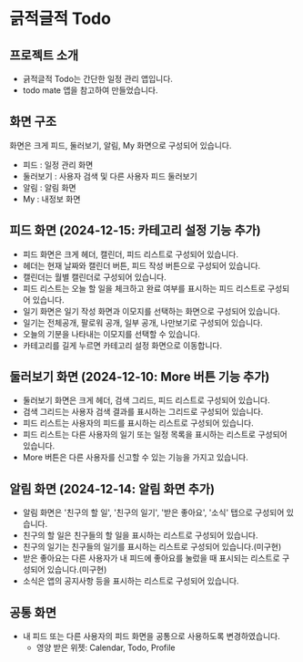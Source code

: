 # 긁적글적 Todo

## 프로젝트 소개

- 긁적글적 Todo는 간단한 일정 관리 앱입니다.
- todo mate 앱을 참고하여 만들었습니다.

## 화면 구조

화면은 크게 피드, 둘러보기, 알림, My 화면으로 구성되어 있습니다.

- 피드 : 일정 관리 화면
- 둘러보기 : 사용자 검색 및 다른 사용자 피드 둘러보기
- 알림 : 알림 화면
- My : 내정보 화면

## 피드 화면 (2024-12-15: 카테고리 설정 기능 추가)

- 피드 화면은 크게 헤더, 캘린더, 피드 리스트로 구성되어 있습니다.
- 헤더는 현재 날짜와 캘린더 버튼, 피드 작성 버튼으로 구성되어 있습니다.
- 캘린더는 월별 캘린더로 구성되어 있습니다.
- 피드 리스트는 오늘 할 일을 체크하고 완료 여부를 표시하는 피드 리스트로 구성되어 있습니다.
- 일기 화면은 일기 작성 화면과 이모지를 선택하는 화면으로 구성되어 있습니다.
- 일기는 전체공개, 팔로워 공개, 일부 공개, 나만보기로 구성되어 있습니다.
- 오늘의 기분을 나타내는 이모지를 선택할 수 있습니다.
- 카테고리를 길게 누르면 카테고리 설정 화면으로 이동합니다.

## 둘러보기 화면 (2024-12-10: More 버튼 기능 추가)

- 둘러보기 화면은 크게 헤더, 검색 그리드, 피드 리스트로 구성되어 있습니다.
- 검색 그리드는 사용자 검색 결과를 표시하는 그리드로 구성되어 있습니다.
- 피드 리스트는 사용자의 피드를 표시하는 리스트로 구성되어 있습니다.
- 피드 리스트는 다른 사용자의 일기 또는 일정 목록을 표시하는 리스트로 구성되어 있습니다.
- More 버튼은 다른 사용자를 신고할 수 있는 기능을 가지고 있습니다.

## 알림 화면 (2024-12-14: 알림 화면 추가)

- 알림 화면은 '친구의 할 일', '친구의 일기', '받은 좋아요', '소식' 탭으로 구성되어 있습니다.
- 친구의 할 일은 친구들의 할 일을 표시하는 리스트로 구성되어 있습니다.
- 친구의 일기는 친구들의 일기를 표시하는 리스트로 구성되어 있습니다.(미구현)
- 받은 좋아요는 다른 사용자가 내 피드에 좋아요를 눌렀을 때 표시되는 리스트로 구성되어 있습니다.(미구현)
- 소식은 앱의 공지사항 등을 표시하는 리스트로 구성되어 있습니다.


## 공통 화면

- 내 피드 또는 다른 사용자의 피드 화면을 공통으로 사용하도록 변경하였습니다.
    - 영양 받은 위젯: Calendar, Todo, Profile
